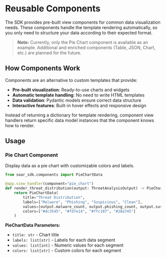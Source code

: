 # Reusable Components

The SDK provides pre-built view components for common data visualization needs. These components handle the template rendering automatically, so you only need to structure your data according to their expected format.

> **Note:** Currently, only the Pie Chart component is available as an example. Additional and enriched components (Table, JSON, Chart, etc.) are planned for the future.

## How Components Work

Components are an alternative to custom templates that provide:
- **Pre-built visualization**: Ready-to-use charts and widgets
- **Automatic template handling**: No need to write HTML templates
- **Data validation**: Pydantic models ensure correct data structure
- **Interactive features**: Built-in hover effects and responsive design

Instead of returning a dictionary for template rendering, component view handlers return specific data model instances that the component knows how to render.

## Usage

### Pie Chart Component

Display data as a pie chart with customizable colors and labels.

```python
from soar_sdk.components import PieChartData

@app.view_handler(component="pie_chart")
def render_threat_distribution(output: ThreatAnalysisOutput) -> PieChartData:
    return PieChartData(
        title="Threat Distribution",
        labels=["Malware", "Phishing", "Suspicious", "Clean"],
        values=[output.malware_count, output.phishing_count, output.suspicious_count, output.clean_count],
        colors=["#dc3545", "#fd7e14", "#ffc107", "#28a745"]
    )
```

**PieChartData Parameters:**
- `title: str` - Chart title
- `labels: list[str]` - Labels for each data segment
- `values: list[int]` - Numeric values for each segment
- `colors: list[str]` - Custom colors for each segment
